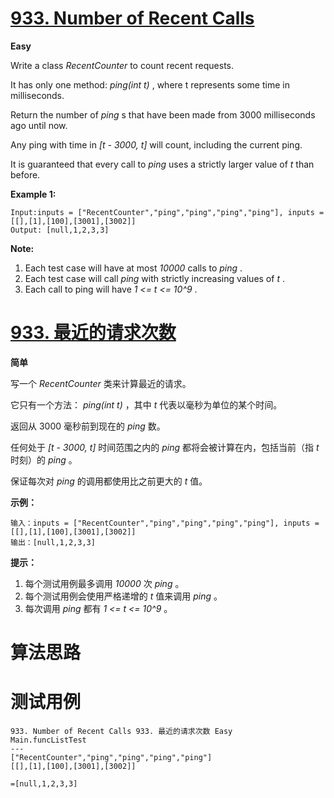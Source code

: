 # [933. Number of Recent Calls][enTitle]

**Easy**

Write a class  *RecentCounter*  to count recent requests.

It has only one method:  *ping(int t)* , where t represents some time in milliseconds.

Return the number of  *ping* s that have been made from 3000 milliseconds ago until now.

Any ping with time in  *[t - 3000, t]*  will count, including the current ping.

It is guaranteed that every call to  *ping*  uses a strictly larger value of  *t*  than before.



**Example 1:** 

```
Input:inputs = ["RecentCounter","ping","ping","ping","ping"], inputs = [[],[1],[100],[3001],[3002]]
Output: [null,1,2,3,3]
```



**Note:** 

1. Each test case will have at most  *10000*  calls to  *ping* . 
2. Each test case will call  *ping*  with strictly increasing values of  *t* . 
3. Each call to ping will have  *1 <= t <= 10^9* .





# [933. 最近的请求次数][cnTitle]

**简单**

写一个  *RecentCounter*  类来计算最近的请求。

它只有一个方法： *ping(int t)* ，其中  *t*  代表以毫秒为单位的某个时间。

返回从 3000 毫秒前到现在的  *ping*  数。

任何处于  *[t - 3000, t]*  时间范围之内的  *ping*  都将会被计算在内，包括当前（指  *t*  时刻）的  *ping* 。

保证每次对  *ping*  的调用都使用比之前更大的  *t*  值。



**示例：** 

```
输入：inputs = ["RecentCounter","ping","ping","ping","ping"], inputs = [[],[1],[100],[3001],[3002]]
输出：[null,1,2,3,3]
```



**提示：** 

1. 每个测试用例最多调用  *10000*  次  *ping* 。 
2. 每个测试用例会使用严格递增的  *t*  值来调用  *ping* 。 
3. 每次调用  *ping*  都有  *1 <= t <= 10^9* 。




# 算法思路

# 测试用例
```
933. Number of Recent Calls 933. 最近的请求次数 Easy
Main.funcListTest
---
["RecentCounter","ping","ping","ping","ping"]
[[],[1],[100],[3001],[3002]]

=[null,1,2,3,3]
```

[enTitle]: https://leetcode.com/problems/number-of-recent-calls/
[cnTitle]: https://leetcode-cn.com/problems/number-of-recent-calls/
